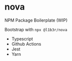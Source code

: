 # nova

NPM Package Boilerplate (WIP)

Bootstrap with `npx @l1b3r/nova`

- Typescript
- Github Actions
- Jest
- Yarn
